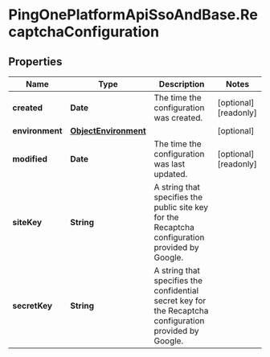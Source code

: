 # PingOnePlatformApiSsoAndBase.RecaptchaConfiguration

## Properties

Name | Type | Description | Notes
------------ | ------------- | ------------- | -------------
**created** | **Date** | The time the configuration was created. | [optional] [readonly] 
**environment** | [**ObjectEnvironment**](ObjectEnvironment.md) |  | [optional] 
**modified** | **Date** | The time the configuration was last updated. | [optional] [readonly] 
**siteKey** | **String** | A string that specifies the public site key for the Recaptcha configuration provided by Google. | 
**secretKey** | **String** | A string that specifies the confidential secret key for the Recaptcha configuration provided by Google. | 


